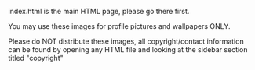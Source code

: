 index.html is the main HTML page, please go there first.


You may use these images for profile pictures and wallpapers ONLY.

Please do NOT distribute these images, all copyright/contact information can be found by opening 
any HTML file and looking at the sidebar section titled "copyright"